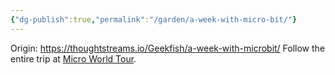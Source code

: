 ```yaml
---
{"dg-publish":true,"permalink":"/garden/a-week-with-micro-bit/"}
---
```


Origin:
https://thoughtstreams.io/Geekfish/a-week-with-microbit/
Follow the entire trip at [Micro World Tour](https://microworldtour.github.io/microbit/meixiu.html).